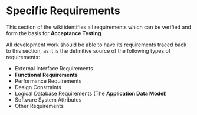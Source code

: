 # Specific Requirements #

This section of the wiki identifies all requirements which can be verified and form the basis for **Acceptance Testing**.

All development work should be able to have its requirements traced back to this section, as it is the definitive source of the following types of requirements:

  * External Interface Requirements
  * **Functional Requirements**
  * Performance Requirements
  * Design Constraints
  * Logical Database Requirements (The **Application Data Model**)
  * Software System Attributes
  * Other Requirements